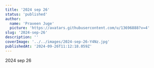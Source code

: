 ```yaml
---
title: '2024 sep 26'
status: 'published'
author:
  name: 'Praveen Juge'
  picture: 'https://avatars.githubusercontent.com/u/13696888?v=4'
slug: '2024-sep-26'
description: ''
coverImage: '../../images/2024-sep-26-Y4Nz.jpg'
publishedAt: '2024-09-26T11:12:18.059Z'
---
```


2024 sep 26